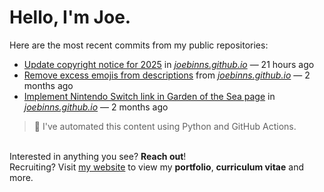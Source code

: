 # Hello, I'm Joe.
Here are the most recent commits from my public repositories:<br>
<!--activity_section_start-->
- [Update copyright notice for 2025](https://github.com/joebinns/joebinns.github.io/commit/626a7e0a9dab01885c2d5423f36d31dbdacf4fd1) in [*joebinns.github.io*](https://github.com/joebinns/joebinns.github.io) — 21 hours ago
- [Remove excess emojis from descriptions](https://github.com/joebinns/joebinns.github.io/commit/daed836d92214e2b2681566bd06003a1461df0d5) from [*joebinns.github.io*](https://github.com/joebinns/joebinns.github.io) — 2 months ago
- [Implement Nintendo Switch link in Garden of the Sea page](https://github.com/joebinns/joebinns.github.io/commit/503907435463af6c2dedd15d87e88f42120a90e2) in [*joebinns.github.io*](https://github.com/joebinns/joebinns.github.io) — 2 months ago
<!--activity_section_end-->
> 🚀 I've automated this content using Python  and GitHub Actions.

<br>Interested in anything you see? **Reach out**!<br>
Recruiting? Visit [my website](https://joebinns.com/) to view my **portfolio**, **curriculum vitae** and more.
